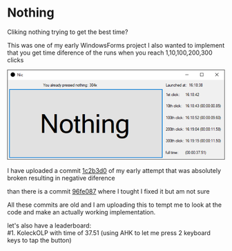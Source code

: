 # Nothing
Cliking nothing trying to get the best time?

This was one of my early WindowsForms project
I also wanted to implement that you get time diference of the runs when you reach 1,10,100,200,300 clicks

![Promo picture](promo.png)

I have uploaded a commit [1c2b3d0](https://github.com/KoleckOLP/Nothing/commit/1c2b3d0900078cb5323936489555e4d5daed385d) of my early attempt that was absolutely broken resulting in negative diference

than there is a commit [96fe087](https://github.com/KoleckOLP/Nothing/commit/96fe08718c753007be8a91ad441490b9944a1e67) where I tought I fixed it but am not sure

All these commits are old and I am uploading this to tempt me to look at the code and make an actually working implementation.

let's also have a leaderboard:<br>
\#1. KoleckOLP with time of 37.51 (using AHK to let me press 2 keyboard keys to tap the button)
